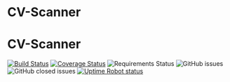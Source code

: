 # CV-Scanner
# CV-Scanner

[![Build Status](https://github.com/COS301-SE-2025/CV-Scanner/actions/workflows/build.yml/badge.svg)](https://github.com/COS301-SE-2025/CV-Scanner/actions)
[![Coverage Status](https://coveralls.io/repos/github/COS301-SE-2025/CV-Scanner/badge.svg?branch=main)](https://coveralls.io/github/COS301-SE-2025/CV-Scanner?branch=main)
![Requirements Status](https://img.shields.io/badge/requirements-satisfied-brightgreen)
![GitHub issues](https://img.shields.io/github/issues/COS301-SE-2025/CV-Scanner)
![GitHub closed issues](https://img.shields.io/github/issues-closed/COS301-SE-2025/CV-Scanner)
[![Uptime Robot status](https://img.shields.io/uptimerobot/status/m789456789-abcdefgh)](https://uptimerobot.com/)

